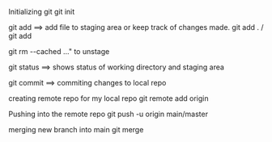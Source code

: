 Initializing git
git init

git add ==> add file to staging area or keep track of changes made.
git add . / git add <fileName>

git rm --cached <file>..." to unstage

git status ==> shows status of working directory and staging area

git commit ==> commiting changes to local repo

creating remote repo for my local repo
git remote add origin <remote repo location>

Pushing into the remote repo
git push -u origin main/master

merging new branch into main
git merge <branchName>